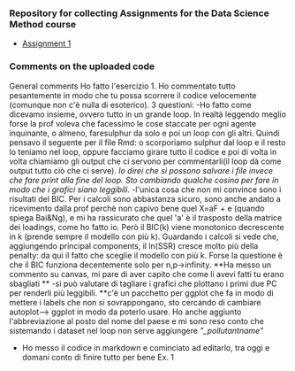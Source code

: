 ### Repository for collecting Assignments for the Data Science Method course
- [Assignment 1](https://tilburguniversity.instructure.com/courses/1876/assignments/14065)

### Comments on the uploaded code

General comments
Ho fatto l'esercizio 1. Ho commentato tutto pesantemente in modo che tu possa scorrere il codice velocemente (comunque non c'è nulla di esoterico). 3 questioni:
-Ho fatto come dicevamo insieme, ovvero tutto in un grande loop. In realtà leggendo meglio forse la prof voleva che facessimo le cose staccate per ogni agente inquinante, o almeno, faresulphur da solo e poi un loop con gli altri. Quindi pensavo il seguente per il file Rmd: o scorporiamo sulphur dal loop e il resto lo teniamo nel loop, oppure facciamo girare tutto il codice e poi di volta in volta chiamiamo gli output che ci servono per commentarli(il loop dà come output tutto ciò che ci serve). 
*Io direi che si possono salvare i file invece che fare print alla fine del loop. Sto cambiando qualche cosina per fare in modo che i grafici siano leggibili.*
-l'unica cosa che non mi convince sono i risultati del BIC. Per i calcoli sono abbastanza sicuro, sono anche andato a ricevimento dalla prof perchè non capivo bene quel X=aF + e (quando spiega Bai&Ng), e mi ha rassicurato che quel 'a' è il trasposto della matrice dei loadings, come ho fatto io. Però il BIC(k) viene monotonico decrescente in k (prende sempre il modello con più k). Guardando i calcoli si vede che, aggiungendo principal components, il ln(SSR) cresce molto più della penalty: da qui il fatto che sceglie il modello con più k. Forse la questione è che il BIC funziona decentemente solo per n,p->infinity.
**Ha messo un commento su canvas, mi pare di aver capito che come li avevi fatti tu erano sbagliati **
-si può valutare di tagliare i grafici che plottano i primi due PC per renderli più leggibili.
**c'è un pacchetto per ggplot che fa in modo di mettere i labels che non si sovrappongano, sto cercando di cambiare autoplot--> ggplot in modo da poterlo usare. Ho anche aggiunto l'abbreviazione al posto del nome del paese e mi sono reso conto che sistemando i dataset nel loop non serve aggiungere *"_pollutantname"*
- Ho messo il codice in markdown e cominciato ad editarlo, tra oggi e domani conto di finire tutto per bene Ex. 1 

